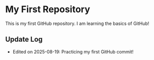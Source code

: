 # My First Repository

This is my first GitHub repository. I am learning the basics of GitHub!
## Update Log

- Edited on 2025-08-19: Practicing my first GitHub commit!
